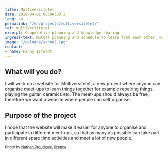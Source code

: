 ```yaml
---
title: Multiversitetet
date: 2018-04-01 00:00:00 Z
lang: en
permalink: "/en/projects/multiversitetet/"
ref: multiversitetet
excerpt: Cooperative planning and knowledge sharing
ingress-text: Mutual planning and schedule to learn from each other, with the tool [Openki](http://openki.net/).
image: "/uploads/school.jpg"
contact:
- name: Fanny Isfeldt
---
```


## What will you do?
I will work on a website for Multiversitetet, a new project where anyone can organise meet-ups to learn things together for example repairing things, playing the guitar, ceramics etc. The meet-ups should always be free, therefore we want a website where people can self organise.

## Purpose of the project
I hope that the website will make it easier for anyone to organise and participate in different meet-ups, so that as many as possible can take part in different spare time activities and meet a lot of new people.

<small>Photo by [Nathan Proudlove](https://www.flickr.com/photos/proudlove/15612142105/in/photolist-pMAiVT-JGGGzH-MGF7o-TejZ-rzmrJ9-baGwAB-bvQ3WS-VBcxuo-95ZmrZ-81ghJM-7gD7zu-7EiGfK-7EiGeF-DoGgL-88M6tg-7EnBNq-9c1xXP-6VYEWY-Tw2k-UsFt4n-9iZ6kk-xUzV5s-8C3rqx-ffiFqw-anbmMT-22D4mpx-5XpjhG-67DFM4-baGvVT-4HiJZ3-6Nj8uk-nqsWMM-bkjbtD-48B2h5-amQDeK-5JohnV-Uri6UZ-oHFdyn-5tWFRS-6RgdFq-s8n2sP-bBnazK-UoctuU-fGBGs-bWyhG6-b9QjW-nseGfH-xb5q-8JDn36-d9mEvb), [licence](https://creativecommons.org/licenses/by-nc-sa/2.0/)</small>
